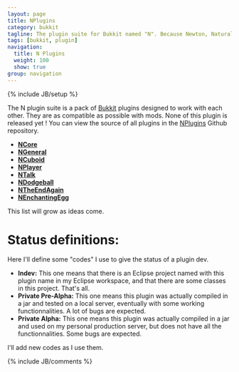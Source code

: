 ```yaml
---
layout: page
title: NPlugins
category: bukkit
tagline: The plugin suite for Bukkit named "N". Because Newton, Natural Numbers, Nitrogen, North, N scale, New !
tags: [bukkit, plugin]
navigation:
  title: N Plugins
  weight: 100
  show: true
group: navigation
---
```

{% include JB/setup %}

The N plugin suite is a pack of [Bukkit][] plugins designed to work with each other. They are as compatible as possible with mods. None of this plugin is released yet !
You can view the source of all plugins in the [NPlugins][] Github repository.

* **[NCore][]**
* **[NGeneral][]**
* **[NCuboid][]**
* **[NPlayer][]**
* **[NTalk][]**
* **[NDodgeball][]**
* **[NTheEndAgain][]**
* **[NEnchantingEgg][]**

This list will grow as ideas come.

Status definitions:
===================
Here I'll define some "codes" I use to give the status of a plugin dev.
+ **Indev:** This one means that there is an Eclipse project named with this plugin name in my Eclipse workspace, and that there are some classes in this project. That's all.
+ **Private Pre-Alpha:** This one means this plugin was actually compiled in a jar and tested on a local server, eventually with some working functionnalities. A lot of bugs are expected.
+ **Private Alpha:** This one means this plugin was actually compiled in a jar and used on my personal production server, but does not have all the functionnalities. Some bugs are expected.

I'll add new codes as I use them.


{% include JB/comments %}

<!--- Under this lines are links defined --->
[Bukkit]: http://bukkit.org "Bukkit Forums"

[NPlugins]: https://github.com/Ribesg/NPlugins "NPlugins Github repository"

[NCore]: /bukkit/NCore "NCore dedicated page"
[NGeneral]: /bukkit/NGeneral "NGeneral dedicated page"
[NCuboid]: /bukkit/NCuboid "NCuboid dedicated page"
[NPlayer]: /bukkit/NPlayer "NPlayer dedicated page"
[NDodgeball]: /bukkit/NDodgeball "NDodgeball dedicated page"
[NTheEndAgain]: /bukkit/NTheEndAgain "NTheEndAgain dedicated page"
[NEnchantingEgg]: /bukkit/NEnchantingEgg "NEnchantingEgg dedicated page"
[NTalk]: /bukkit/NTalk "NTalk dedicated page"

[TheEndAgain]: http://dev.bukkit.org/server-mods/n3w_theendagain/ "TheEndAgain on BukkitDev"
[MagicEgg]: http://dev.bukkit.org/server-mods/magicegg/ "MagicEgg on BukkitDev"